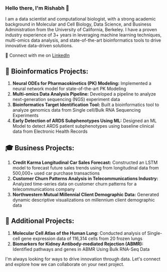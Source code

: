 ### Hello there, I'm Rishabh 👋

I am a data scientist and computational biologist, with a strong academic background in Molecular and Cell Biology, Data Science, and Business Administration from the University of California, Berkeley. I have a proven industry experience of 3+ years in leveraging  machine learning techniques, multi-omics data analysis, and state-of-the-art bioinformatics tools to drive innovative data-driven solutions.

🔗 Connect with me on [LinkedIn](https://www.linkedin.com/in/rishabhgoe/)


## 🔬 Bioinformatics Projects:
1. **Neural ODEs for Pharmacokinetics (PK) Modeling:** Implemented a neural network model for state-of-the-art PK Modeling
2. **Multi-omics Data Analysis Pipeline:** Developed a pipeline to analyze next-generation sequencing (NGS) experiment data
3. **Bioinformatics Target Identification Tool:** Built a bioinformatics tool to analyze genomics data from Single cell/Bulk RNA Sequencing Experiments
4. **Early Detection of ARDS Subphenotypes Using ML:** Designed an ML Model to detect ARDS patient subphenotypes using baseline clinical data from Electronic Health Records

## 🎓 Business Projects:
1. **Credit Karma Longitudinal Car Sales Forecast:** Constructed an LSTM model to forecast future sales trends using from longitudinal data from 500,000+ used car purchase transactions
2. **Customer Churn Patterns Analysis in Telecommunications Industry:** Analyzed time-series data on customer churn patterns for a telecommunications company
3. **Northwestern Mutual Millennial Client Demographic Data:** Generated dynamic descriptive visualizations on millennium client demographic data

## 🔭 Additional Projects:
1. **Molecular Cell Atlas of the Human Lung:** Conducted analysis of Single-cell gene expression data of 116,314 cells from 20 frozen lungs
2. **Biomarkers for Kidney Antibody-mediated Rejection (ABMR):** Identified pathways and genes in ABMR Using Bulk RNA-Seq Data

I'm always looking for ways to drive innovation through data. Let's connect and explore how we can collaborate on your next project.

<!--
**rishabh297/rishabh297** is a ✨ _special_ ✨ repository because its `README.md` (this file) appears on your GitHub profile.

Here are some ideas to get you started:

- 🔭 I’m currently working on ...
- 🌱 I’m currently learning ...
- 👯 I’m looking to collaborate on ...
- 🤔 I’m looking for help with ...
- 💬 Ask me about ...
- 📫 How to reach me: ...
- 😄 Pronouns: ...
- ⚡ Fun fact: ...
-->
